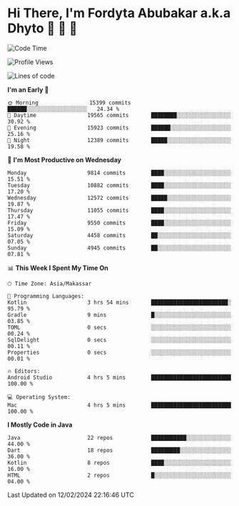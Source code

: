 # Hi There, I'm Fordyta Abubakar a.k.a Dhyto 👋 👋 👋 

<!--
**DhytoDev/dhytodev** is a ✨ _special_ ✨ repository because its `README.md` (this file) appears on your GitHub profile.

Here are some ideas to get you started:

- 🔭 I’m currently working on ...
- 🌱 I’m currently learning ...
- 👯 I’m looking to collaborate on ...
- 🤔 I’m looking for help with ...
- 💬 Ask me about ...
- 📫 How to reach me: ...
- 😄 Pronouns: ...
- ⚡ Fun fact: ...
-->

<!--START_SECTION:waka-->
![Code Time](http://img.shields.io/badge/Code%20Time-2%2C280%20hrs%2051%20mins-blue)

![Profile Views](http://img.shields.io/badge/Profile%20Views-0-blue)

![Lines of code](https://img.shields.io/badge/From%20Hello%20World%20I%27ve%20Written-7.9%20million%20lines%20of%20code-blue)

**I'm an Early 🐤** 

```text
🌞 Morning                15399 commits       ██████░░░░░░░░░░░░░░░░░░░   24.34 % 
🌆 Daytime                19565 commits       ████████░░░░░░░░░░░░░░░░░   30.92 % 
🌃 Evening                15923 commits       ██████░░░░░░░░░░░░░░░░░░░   25.16 % 
🌙 Night                  12389 commits       █████░░░░░░░░░░░░░░░░░░░░   19.58 % 
```
📅 **I'm Most Productive on Wednesday** 

```text
Monday                   9814 commits        ████░░░░░░░░░░░░░░░░░░░░░   15.51 % 
Tuesday                  10882 commits       ████░░░░░░░░░░░░░░░░░░░░░   17.20 % 
Wednesday                12572 commits       █████░░░░░░░░░░░░░░░░░░░░   19.87 % 
Thursday                 11055 commits       ████░░░░░░░░░░░░░░░░░░░░░   17.47 % 
Friday                   9550 commits        ████░░░░░░░░░░░░░░░░░░░░░   15.09 % 
Saturday                 4458 commits        ██░░░░░░░░░░░░░░░░░░░░░░░   07.05 % 
Sunday                   4945 commits        ██░░░░░░░░░░░░░░░░░░░░░░░   07.81 % 
```


📊 **This Week I Spent My Time On** 

```text
🕑︎ Time Zone: Asia/Makassar

💬 Programming Languages: 
Kotlin                   3 hrs 54 mins       ████████████████████████░   95.79 % 
Gradle                   9 mins              █░░░░░░░░░░░░░░░░░░░░░░░░   03.85 % 
TOML                     0 secs              ░░░░░░░░░░░░░░░░░░░░░░░░░   00.24 % 
SqlDelight               0 secs              ░░░░░░░░░░░░░░░░░░░░░░░░░   00.11 % 
Properties               0 secs              ░░░░░░░░░░░░░░░░░░░░░░░░░   00.01 % 

🔥 Editors: 
Android Studio           4 hrs 5 mins        █████████████████████████   100.00 % 

💻 Operating System: 
Mac                      4 hrs 5 mins        █████████████████████████   100.00 % 
```

**I Mostly Code in Java** 

```text
Java                     22 repos            ███████████░░░░░░░░░░░░░░   44.00 % 
Dart                     18 repos            █████████░░░░░░░░░░░░░░░░   36.00 % 
Kotlin                   8 repos             ████░░░░░░░░░░░░░░░░░░░░░   16.00 % 
HTML                     2 repos             █░░░░░░░░░░░░░░░░░░░░░░░░   04.00 % 
```




 Last Updated on 12/02/2024 22:16:46 UTC
<!--END_SECTION:waka-->
